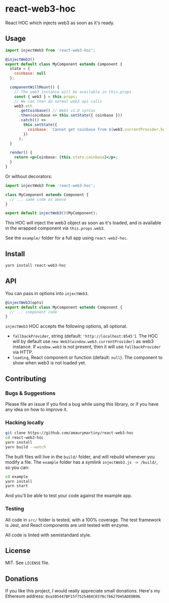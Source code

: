 # react-web3-hoc

React HOC which injects web3 as soon as it's ready.

## Usage

```jsx
import injectWeb3 from 'react-web3-hoc';

@injectWeb3()
export default class MyComponent extends Component {
  state = {
    coinbase: null
  };

  componentWillMount() {
    // The web3 instance will be available in this.props
    const { web3 } = this.props;
    // We can then do normal web3 api calls
    web3.eth
      .getCoinbase() // Web3 v1.0 syntax
      .then(coinbase => this.setState({ coinbase }))
      .catch(() =>
        this.setState({
          coinbase: `Cannot get coinbase from ${web3.currentProvider.host}`
        })
      );
  }

  render() {
    return <p>Coinbase: {this.state.coinbase}</p>;
  }
}
```

Or without decorators:

```jsx
import injectWeb3 from 'react-web3-hoc';

class MyComponent extends Component {
  // ... same code as above
}

export default injectWeb3()(MyComponent);
```

This HOC will inject the web3 object as soon as it's loaded, and is available in the wrapped component via `this.props.web3`.

See the `example/` folder for a full app using `react-web3-hoc`.

## Install

```sh
yarn install react-web3-hoc
```

## API

You can pass in options into `injectWeb3`.

```jsx
@injectWeb3(opts)
export default class MyComponent extends Component {
  // ... component code
}
```

`injectWeb3` HOC accepts the following options, all optional.

* `fallbackProvider`, string (default: `'http://localhost:8545'`). The HOC will by default use `new Web3(window.web3.currentProvider)` as web3 instance. If `window.web3` is not present, then it will use `fallbackProvider` via HTTP.
* `loading`, React component or function (default: `null`). The component to show when web3 is not loaded yet.

## Contributing

### Bugs & Suggestions

Please file an issue if you find a bug while using this library, or if you have any idea on how to improve it.

### Hacking locally

```sh
git clone https://github.com/amaurymartiny/react-web3-hoc
cd react-web3-hoc
yarn install
yarn build --watch
```

The built files will live in the `build/` folder, and will rebuild whenever you modify a file. The `example` folder has a symlink `injectWeb3.js -> /build/`, so you can:

```sh
cd example
yarn install
yarn start
```

And you'll be able to test your code against the example app.

### Testing

All code in `src/` folder is tested, with a 100% coverage. The test framework is Jest, and React components are unit tested with enzyme.

All code is linted with semistandard style.

## License

MIT. See `LICENSE` file.

## Donations

If you like this project, I would really appreciate small donations. Here's my Ethereum address: `0xa395447BF15f7525484C0378c76627D45ADE0B96`.
